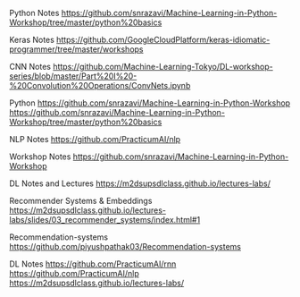 Python Notes
https://github.com/snrazavi/Machine-Learning-in-Python-Workshop/tree/master/python%20basics

Keras Notes
https://github.com/GoogleCloudPlatform/keras-idiomatic-programmer/tree/master/workshops


CNN Notes
https://github.com/Machine-Learning-Tokyo/DL-workshop-series/blob/master/Part%20I%20-%20Convolution%20Operations/ConvNets.ipynb

Python
https://github.com/snrazavi/Machine-Learning-in-Python-Workshop
https://github.com/snrazavi/Machine-Learning-in-Python-Workshop/tree/master/python%20basics


NLP Notes
https://github.com/PracticumAI/nlp


Workshop Notes
https://github.com/snrazavi/Machine-Learning-in-Python-Workshop

DL Notes and Lectures
https://m2dsupsdlclass.github.io/lectures-labs/

Recommender Systems & Embeddings
https://m2dsupsdlclass.github.io/lectures-labs/slides/03_recommender_systems/index.html#1

Recommendation-systems
https://github.com/piyushpathak03/Recommendation-systems


DL Notes
https://github.com/PracticumAI/rnn
https://github.com/PracticumAI/nlp
https://m2dsupsdlclass.github.io/lectures-labs/
